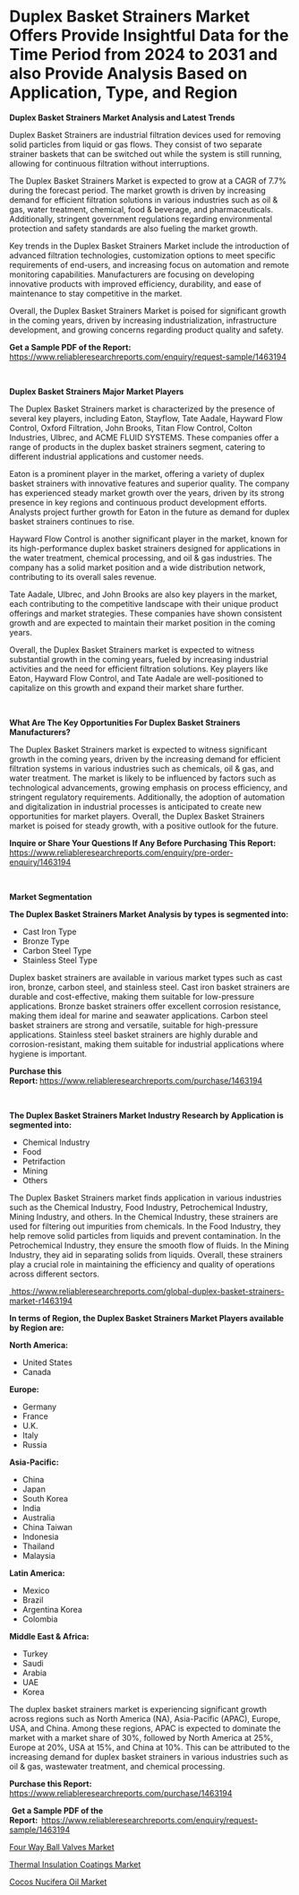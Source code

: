 <p><h1>Duplex Basket Strainers Market Offers Provide Insightful Data for the Time Period from 2024 to 2031 and also Provide Analysis Based on Application, Type, and Region</h1></p><p><strong>Duplex Basket Strainers Market Analysis and Latest Trends</strong></p>
<p><p>Duplex Basket Strainers are industrial filtration devices used for removing solid particles from liquid or gas flows. They consist of two separate strainer baskets that can be switched out while the system is still running, allowing for continuous filtration without interruptions.</p><p>The Duplex Basket Strainers Market is expected to grow at a CAGR of 7.7% during the forecast period. The market growth is driven by increasing demand for efficient filtration solutions in various industries such as oil & gas, water treatment, chemical, food & beverage, and pharmaceuticals. Additionally, stringent government regulations regarding environmental protection and safety standards are also fueling the market growth.</p><p>Key trends in the Duplex Basket Strainers Market include the introduction of advanced filtration technologies, customization options to meet specific requirements of end-users, and increasing focus on automation and remote monitoring capabilities. Manufacturers are focusing on developing innovative products with improved efficiency, durability, and ease of maintenance to stay competitive in the market.</p><p>Overall, the Duplex Basket Strainers Market is poised for significant growth in the coming years, driven by increasing industrialization, infrastructure development, and growing concerns regarding product quality and safety.</p></p>
<p><strong>Get a Sample PDF of the Report:&nbsp;</strong> <a href="https://www.reliableresearchreports.com/enquiry/request-sample/1463194">https://www.reliableresearchreports.com/enquiry/request-sample/1463194</a></p>
<p>&nbsp;</p>
<p><strong>Duplex Basket Strainers Major Market Players</strong></p>
<p><p>The Duplex Basket Strainers market is characterized by the presence of several key players, including Eaton, Stayflow, Tate Aadale, Hayward Flow Control, Oxford Filtration, John Brooks, Titan Flow Control, Colton Industries, Ulbrec, and ACME FLUID SYSTEMS. These companies offer a range of products in the duplex basket strainers segment, catering to different industrial applications and customer needs.</p><p>Eaton is a prominent player in the market, offering a variety of duplex basket strainers with innovative features and superior quality. The company has experienced steady market growth over the years, driven by its strong presence in key regions and continuous product development efforts. Analysts project further growth for Eaton in the future as demand for duplex basket strainers continues to rise.</p><p>Hayward Flow Control is another significant player in the market, known for its high-performance duplex basket strainers designed for applications in the water treatment, chemical processing, and oil & gas industries. The company has a solid market position and a wide distribution network, contributing to its overall sales revenue.</p><p>Tate Aadale, Ulbrec, and John Brooks are also key players in the market, each contributing to the competitive landscape with their unique product offerings and market strategies. These companies have shown consistent growth and are expected to maintain their market position in the coming years.</p><p>Overall, the Duplex Basket Strainers market is expected to witness substantial growth in the coming years, fueled by increasing industrial activities and the need for efficient filtration solutions. Key players like Eaton, Hayward Flow Control, and Tate Aadale are well-positioned to capitalize on this growth and expand their market share further.</p></p>
<p>&nbsp;</p>
<p><strong>What Are The Key Opportunities For Duplex Basket Strainers Manufacturers?</strong></p>
<p><p>The Duplex Basket Strainers market is expected to witness significant growth in the coming years, driven by the increasing demand for efficient filtration systems in various industries such as chemicals, oil & gas, and water treatment. The market is likely to be influenced by factors such as technological advancements, growing emphasis on process efficiency, and stringent regulatory requirements. Additionally, the adoption of automation and digitalization in industrial processes is anticipated to create new opportunities for market players. Overall, the Duplex Basket Strainers market is poised for steady growth, with a positive outlook for the future.</p></p>
<p><strong>Inquire or Share Your Questions If Any Before Purchasing This Report:</strong> <a href="https://www.reliableresearchreports.com/enquiry/pre-order-enquiry/1463194">https://www.reliableresearchreports.com/enquiry/pre-order-enquiry/1463194</a></p>
<p>&nbsp;</p>
<p><strong>Market Segmentation</strong></p>
<p><strong>The Duplex Basket Strainers Market Analysis by types is segmented into:</strong></p>
<p><ul><li>Cast Iron Type</li><li>Bronze Type</li><li>Carbon Steel Type</li><li>Stainless Steel Type</li></ul></p>
<p><p>Duplex basket strainers are available in various market types such as cast iron, bronze, carbon steel, and stainless steel. Cast iron basket strainers are durable and cost-effective, making them suitable for low-pressure applications. Bronze basket strainers offer excellent corrosion resistance, making them ideal for marine and seawater applications. Carbon steel basket strainers are strong and versatile, suitable for high-pressure applications. Stainless steel basket strainers are highly durable and corrosion-resistant, making them suitable for industrial applications where hygiene is important.</p></p>
<p><strong>Purchase this Report:&nbsp;</strong><a href="https://www.reliableresearchreports.com/purchase/1463194">https://www.reliableresearchreports.com/purchase/1463194</a></p>
<p>&nbsp;</p>
<p><strong>The Duplex Basket Strainers Market Industry Research by Application is segmented into:</strong></p>
<p><ul><li>Chemical Industry</li><li>Food</li><li>Petrifaction</li><li>Mining</li><li>Others</li></ul></p>
<p><p>The Duplex Basket Strainers market finds application in various industries such as the Chemical Industry, Food Industry, Petrochemical Industry, Mining Industry, and others. In the Chemical Industry, these strainers are used for filtering out impurities from chemicals. In the Food Industry, they help remove solid particles from liquids and prevent contamination. In the Petrochemical Industry, they ensure the smooth flow of fluids. In the Mining Industry, they aid in separating solids from liquids. Overall, these strainers play a crucial role in maintaining the efficiency and quality of operations across different sectors.</p></p>
<p><a href="https://www.reliableresearchreports.com/global-duplex-basket-strainers-market-r1463194">&nbsp;https://www.reliableresearchreports.com/global-duplex-basket-strainers-market-r1463194</a></p>
<p><strong>In terms of Region, the Duplex Basket Strainers Market Players available by Region are:</strong></p>
<p>
    <p> <strong> North America: </strong>
        <ul>
            <li>United States</li>
            <li>Canada</li>
        </ul>
        </p> 
    <p> <strong> Europe: </strong>
        <ul>
            <li>Germany</li>
            <li>France</li>
            <li>U.K.</li>
            <li>Italy</li>
            <li>Russia</li>
        </ul>
        </p> 
    <p> <strong> Asia-Pacific: </strong>
        <ul>
            <li>China</li>
            <li>Japan</li>
            <li>South Korea</li>
            <li>India</li>
            <li>Australia</li>
            <li>China Taiwan</li>
            <li>Indonesia</li>
            <li>Thailand</li>
            <li>Malaysia</li>
        </ul>
        </p> 
    <p> <strong> Latin America: </strong>
        <ul>
            <li>Mexico</li>
            <li>Brazil</li>
            <li>Argentina Korea</li>
            <li>Colombia</li>
        </ul>
        </p> 
    <p> <strong> Middle East & Africa: </strong>
        <ul>
            <li>Turkey</li>
            <li>Saudi</li>
            <li>Arabia</li>
            <li>UAE</li>
            <li>Korea</li>
        </ul>
    </p>
    </p>
<p><p>The duplex basket strainers market is experiencing significant growth across regions such as North America (NA), Asia-Pacific (APAC), Europe, USA, and China. Among these regions, APAC is expected to dominate the market with a market share of 30%, followed by North America at 25%, Europe at 20%, USA at 15%, and China at 10%. This can be attributed to the increasing demand for duplex basket strainers in various industries such as oil & gas, wastewater treatment, and chemical processing.</p></p>
<p><strong>Purchase this Report: </strong><a href="https://www.reliableresearchreports.com/purchase/1463194">https://www.reliableresearchreports.com/purchase/1463194</a></p>
<p>&nbsp;<strong>Get a Sample PDF of the Report:&nbsp;&nbsp;</strong><a href="https://www.reliableresearchreports.com/enquiry/request-sample/1463194">https://www.reliableresearchreports.com/enquiry/request-sample/1463194</a></p>
<p><strong></strong></p>
<p><p><a href="https://github.com/RickHolmes3/Market-Research-Report-List-4/blob/main/four-way-ball-valves-market.md">Four Way Ball Valves Market</a></p><p><a href="https://www.linkedin.com/pulse/thermal-insulation-coatings-market-research-report-unlocks-y2hve?trackingId=UjKtG7jQlaArEBUD3xTkGg%3D%3D">Thermal Insulation Coatings Market</a></p><p><a href="https://www.linkedin.com/pulse/cocos-nucifera-oil-market-key-successful-business-strategy-wixmc?trackingId=zlRxuNpC%2Bs0bwz75qWwy6Q%3D%3D">Cocos Nucifera Oil Market</a></p></p>